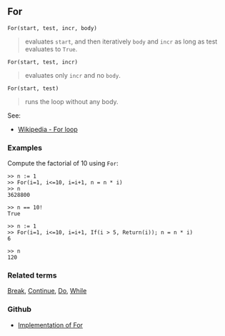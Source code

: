 ## For

```
For(start, test, incr, body)
```
> evaluates `start`, and then iteratively `body` and `incr` as long as test evaluates to `True`.

```
For(start, test, incr)
```
> evaluates only `incr` and no `body`.

```
For(start, test)
```
> runs the loop without any body.  
  
See:  
* [Wikipedia - For loop](https://en.wikipedia.org/wiki/For_loop)
  
### Examples

Compute the factorial of 10 using `For`:

``` 
>> n := 1
>> For(i=1, i<=10, i=i+1, n = n * i)
>> n
3628800
 
>> n == 10!
True
 
>> n := 1
>> For(i=1, i<=10, i=i+1, If(i > 5, Return(i)); n = n * i)
6
 
>> n
120
```

### Related terms 
[Break](Break.md), [Continue](Continue.md), [Do](Do.md), [While](While.md) 

### Github

* [Implementation of For](https://github.com/axkr/symja_android_library/blob/master/symja_android_library/matheclipse-core/src/main/java/org/matheclipse/core/builtin/Programming.java#L1027) 
